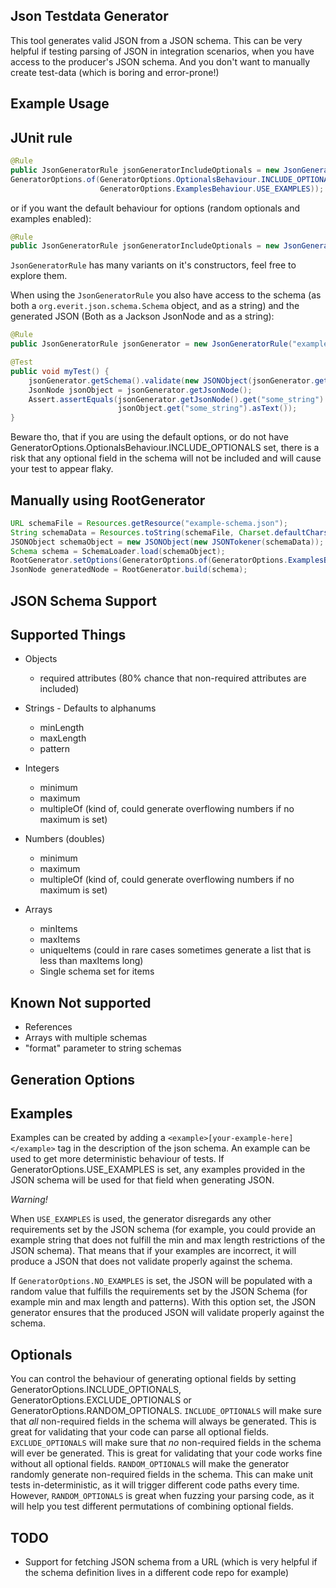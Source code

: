 Json Testdata Generator
----------------------
This tool generates valid JSON from a JSON schema.
This can be very helpful if testing parsing of JSON in integration scenarios, when you have access to the producer's JSON schema. And you don't want to manually create test-data (which is boring and error-prone!)

Example Usage
-------------
JUnit rule
-----------
``` java
@Rule
public JsonGeneratorRule jsonGeneratorIncludeOptionals = new JsonGeneratorRule("example-schema.json",
GeneratorOptions.of(GeneratorOptions.OptionalsBehaviour.INCLUDE_OPTIONALS, 
                    GeneratorOptions.ExamplesBehaviour.USE_EXAMPLES));
```
or if you want the default behaviour for options (random optionals and examples enabled):
``` java
@Rule
public JsonGeneratorRule jsonGeneratorIncludeOptionals = new JsonGeneratorRule("example-schema.json");
``` 
`JsonGeneratorRule` has many variants on it's constructors, feel free to explore them.

When using the `JsonGeneratorRule` you also have access to the schema (as both a `org.everit.json.schema.Schema` object, and as a string) and the generated JSON (Both as a Jackson JsonNode and as a string):
``` java
@Rule
public JsonGeneratorRule jsonGenerator = new JsonGeneratorRule("example-schema.json");

@Test
public void myTest() {
    jsonGenerator.getSchema().validate(new JSONObject(jsonGenerator.getJsonString()));
    JsonNode jsonObject = jsonGenerator.getJsonNode();
    Assert.assertEquals(jsonGenerator.getJsonNode().get("some_string").asText(),
                        jsonObject.get("some_string").asText());
}
```
Beware tho, that if you are using the default options, or do not have GeneratorOptions.OptionalsBehaviour.INCLUDE_OPTIONALS set,
there is a risk that any optional field in the schema will not be included and will cause your test to appear flaky.

Manually using RootGenerator
----------------------------
``` java
URL schemaFile = Resources.getResource("example-schema.json");
String schemaData = Resources.toString(schemaFile, Charset.defaultCharset());
JSONObject schemaObject = new JSONObject(new JSONTokener(schemaData));
Schema schema = SchemaLoader.load(schemaObject);
RootGenerator.setOptions(GeneratorOptions.of(GeneratorOptions.ExamplesBehaviour.USE_EXAMPLES));
JsonNode generatedNode = RootGenerator.build(schema);
```

JSON Schema Support
--------------------

Supported Things
----------------

- Objects
    - required attributes (80% chance that non-required attributes are included)
    
- Strings - Defaults to alphanums
    - minLength
    - maxLength
    - pattern

- Integers
    - minimum
    - maximum
    - multipleOf (kind of, could generate overflowing numbers if no maximum is set)

- Numbers (doubles)
    - minimum
    - maximum
    - multipleOf (kind of, could generate overflowing numbers if no maximum is set)
   
- Arrays
    - minItems
    - maxItems
    - uniqueItems (could in rare cases sometimes generate a list that is less than maxItems long)
    - Single schema set for items

Known Not supported
-------------------
- References
- Arrays with multiple schemas
- "format" parameter to string schemas

Generation Options
------------------
Examples
--------
Examples can be created by adding a `<example>[your-example-here]</example>` tag in the description of the json schema.
An example can be used to get more deterministic behaviour of tests.
If GeneratorOptions.USE_EXAMPLES is set, any examples provided in the JSON schema will be used for that field when generating JSON. 

*Warning!*

When `USE_EXAMPLES` is used, the generator disregards any other requirements set by the JSON schema (for example, you could provide an example string that does not fulfill the min and max length restrictions of the JSON schema).
That means that if your examples are incorrect, it will produce a JSON that does not validate properly against the schema.

If `GeneratorOptions.NO_EXAMPLES` is set, the JSON will be populated with a random value that fulfills the requirements set by the JSON Schema (for example min and max length and patterns).
With this option set, the JSON generator ensures that the produced JSON will validate properly against the schema.

Optionals
----------
You can control the behaviour of generating optional fields by setting GeneratorOptions.INCLUDE_OPTIONALS, GeneratorOptions.EXCLUDE_OPTIONALS or GeneratorOptions.RANDOM_OPTIONALS.
`INCLUDE_OPTIONALS` will make sure that _all_ non-required fields in the schema will always be generated. This is great for validating that your code can parse all optional fields.
`EXCLUDE_OPTIONALS` will make sure that _no_ non-required fields in the schema will ever be generated. This is great for validating that your code works fine without all optional fields.
`RANDOM_OPTIONALS` will make the generator randomly generate non-required fields in the schema. This can make unit tests in-deterministic, as it will trigger different code paths every time.
However, `RANDOM_OPTIONALS` is great when fuzzing your parsing code, as it will help you test different permutations of combining optional fields.

TODO
------
- Support for fetching JSON schema from a URL (which is very helpful if the schema definition lives in a different code repo for example)
